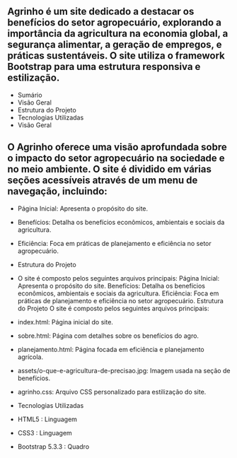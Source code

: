 ## Agrinho é um site dedicado a destacar os benefícios do setor agropecuário, explorando a importância da agricultura na economia global, a segurança alimentar, a geração de empregos, e práticas sustentáveis. O site utiliza o framework Bootstrap para uma estrutura responsiva e estilização.

* Sumário
* Visão Geral
* Estrutura do Projeto
* Tecnologias Utilizadas
* Visão Geral
 ## O Agrinho oferece uma visão aprofundada sobre o impacto do setor agropecuário na sociedade e no meio ambiente. O site é dividido em várias seções acessíveis através de um menu de navegação, incluindo:

* Página Inicial: Apresenta o propósito do site.
* Benefícios: Detalha os benefícios econômicos, ambientais e sociais da agricultura.
* Eficiência: Foca em práticas de planejamento e eficiência no setor agropecuário.
* Estrutura do Projeto
* O site é composto pelos seguintes arquivos principais:
Página Inicial: Apresenta o propósito do site.
Benefícios: Detalha os benefícios econômicos, ambientais e sociais da agricultura.
Eficiência: Foca em práticas de planejamento e eficiência no setor agropecuário.
Estrutura do Projeto
O site é composto pelos seguintes arquivos principais:

* index.html: Página inicial do site.
* sobre.html: Página com detalhes sobre os benefícios do agro.
* planejamento.html: Página focada em eficiência e planejamento agrícola.
* assets/o-que-e-agricultura-de-precisao.jpg: Imagem usada na seção de benefícios.
* agrinho.css: Arquivo CSS personalizado para estilização do site.
* Tecnologias Utilizadas
* HTML5 : Linguagem
* CSS3 : Linguagem
* Bootstrap 5.3.3 : Quadro
